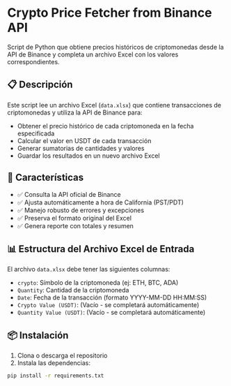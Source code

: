 # Crypto Price Fetcher from Binance API

Script de Python que obtiene precios históricos de criptomonedas desde la API de Binance y completa un archivo Excel con los valores correspondientes.

## 📋 Descripción

Este script lee un archivo Excel (`data.xlsx`) que contiene transacciones de criptomonedas y utiliza la API de Binance para:
- Obtener el precio histórico de cada criptomoneda en la fecha especificada
- Calcular el valor en USDT de cada transacción
- Generar sumatorias de cantidades y valores
- Guardar los resultados en un nuevo archivo Excel

## 🚀 Características

- ✅ Consulta la API oficial de Binance
- ✅ Ajusta automáticamente a hora de California (PST/PDT)
- ✅ Manejo robusto de errores y excepciones
- ✅ Preserva el formato original del Excel
- ✅ Genera reporte con totales y resumen

## 📊 Estructura del Archivo Excel de Entrada

El archivo `data.xlsx` debe tener las siguientes columnas:
- `crypto`: Símbolo de la criptomoneda (ej: ETH, BTC, ADA)
- `Quantity`: Cantidad de la criptomoneda
- `Date`: Fecha de la transacción (formato YYYY-MM-DD HH:MM:SS)
- `Crypto Value (USDT)`: (Vacío - se completará automáticamente)
- `Quantity Value (USDT)`: (Vacío - se completará automáticamente)

## 📦 Instalación

1. Clona o descarga el repositorio
2. Instala las dependencias:

```bash
pip install -r requirements.txt

